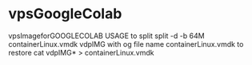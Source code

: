 # vpsGoogleColab
vpsImageforGOOGLECOLAB USAGE
to split
split -d -b 64M containerLinux.vmdk vdpIMG
with og file name containerLinux.vmdk
to restore
cat vdpIMG* > containerLinux.vmdk
